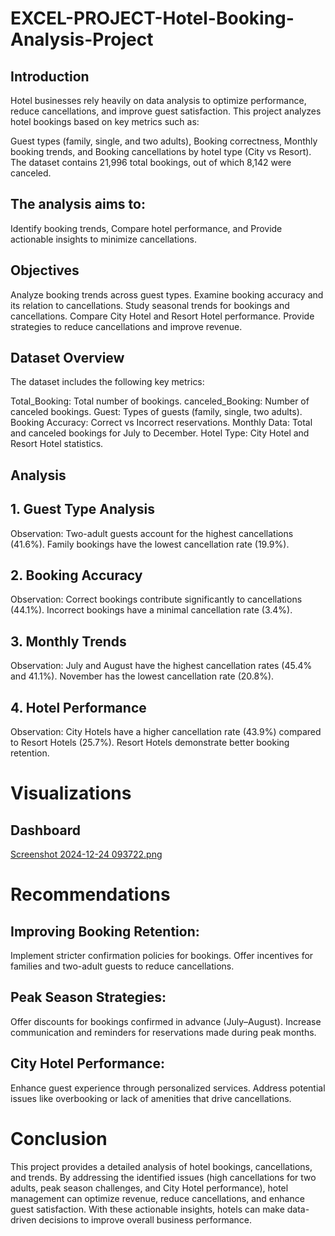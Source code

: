 # EXCEL-PROJECT-Hotel-Booking-Analysis-Project
## Introduction
Hotel businesses rely heavily on data analysis to optimize performance, reduce cancellations, and improve guest satisfaction. This project 
analyzes hotel bookings based on key metrics such as:

Guest types (family, single, and two adults),
Booking correctness,
Monthly booking trends, and
Booking cancellations by hotel type (City vs Resort).
The dataset contains 21,996 total bookings, out of which 8,142 were canceled. 

## The analysis aims to:
Identify booking trends,
Compare hotel performance, and
Provide actionable insights to minimize cancellations.
## Objectives
Analyze booking trends across guest types.
Examine booking accuracy and its relation to cancellations.
Study seasonal trends for bookings and cancellations.
Compare City Hotel and Resort Hotel performance.
Provide strategies to reduce cancellations and improve revenue.

## Dataset Overview
The dataset includes the following key metrics:

Total_Booking: Total number of bookings.
canceled_Booking: Number of canceled bookings.
Guest: Types of guests (family, single, two adults).
Booking Accuracy: Correct vs Incorrect reservations.
Monthly Data: Total and canceled bookings for July to December.
Hotel Type: City Hotel and Resort Hotel statistics.
## Analysis
## 1. Guest Type Analysis
Observation:
Two-adult guests account for the highest cancellations (41.6%).
Family bookings have the lowest cancellation rate (19.9%).

## 2. Booking Accuracy
Observation:
Correct bookings contribute significantly to cancellations (44.1%).
Incorrect bookings have a minimal cancellation rate (3.4%).

## 3. Monthly Trends
Observation:
July and August have the highest cancellation rates (45.4% and 41.1%).
November has the lowest cancellation rate (20.8%).

## 4. Hotel Performance
Observation:
City Hotels have a higher cancellation rate (43.9%) compared to Resort Hotels (25.7%).
Resort Hotels demonstrate better booking retention.

# Visualizations
## Dashboard
[Screenshot 2024-12-24 093722.png](https://github.com/Dip-ops/EXCEL-PROJECT-Hotel-Booking-Analysis-Project/blob/main/Screenshot%202024-12-24%20093722.png)
# Recommendations
## Improving Booking Retention:
Implement stricter confirmation policies for bookings.
Offer incentives for families and two-adult guests to reduce cancellations.
## Peak Season Strategies:
Offer discounts for bookings confirmed in advance (July–August).
Increase communication and reminders for reservations made during peak months.
## City Hotel Performance:
Enhance guest experience through personalized services.
Address potential issues like overbooking or lack of amenities that drive cancellations.

# Conclusion
This project provides a detailed analysis of hotel bookings, cancellations, and trends. By addressing the identified issues (high cancellations for two adults, peak season challenges, and City Hotel performance), hotel management can optimize revenue, reduce cancellations, and enhance guest satisfaction.
With these actionable insights, hotels can make data-driven decisions to improve overall business performance.
